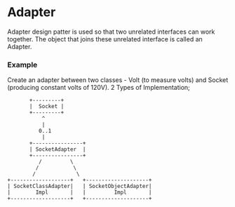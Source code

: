 # Adapter
Adapter design patter is used so that two unrelated interfaces can work together. The object that joins these unrelated interface is called an Adapter.

### Example
Create an adapter between two classes - Volt (to measure volts) and Socket (producing constant volts of 120V).
2 Types of Implementation;

           +---------+
           |  Socket |
           +---------+
               ^
               |
              0..1
               |
           +----------------+
           | SocketAdapter  |
           +----------------+
              /         \
             /           \
            /             \
    +-------------------+   +--------------------+
    | SocketClassAdapter|   | SocketObjectAdapter|
    |        Impl       |   |         Impl       |
    +-------------------+   +--------------------+